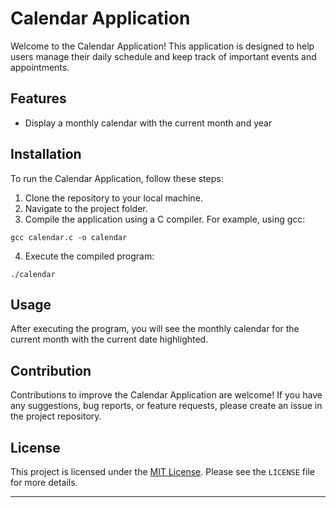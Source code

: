 # Calendar Application

Welcome to the Calendar Application! This application is designed to help users manage their daily schedule and keep track of important events and appointments.

## Features

- Display a monthly calendar with the current month and year

## Installation

To run the Calendar Application, follow these steps:

1. Clone the repository to your local machine.
2. Navigate to the project folder.
3. Compile the application using a C compiler. For example, using gcc:
```
gcc calendar.c -o calendar
```
4. Execute the compiled program:
```
./calendar
```

## Usage

After executing the program, you will see the monthly calendar for the current month with the current date highlighted. 


## Contribution

Contributions to improve the Calendar Application are welcome! If you have any suggestions, bug reports, or feature requests, please create an issue in the project repository.

## License

This project is licensed under the [MIT License](https://opensource.org/licenses/MIT). Please see the `LICENSE` file for more details.

---
